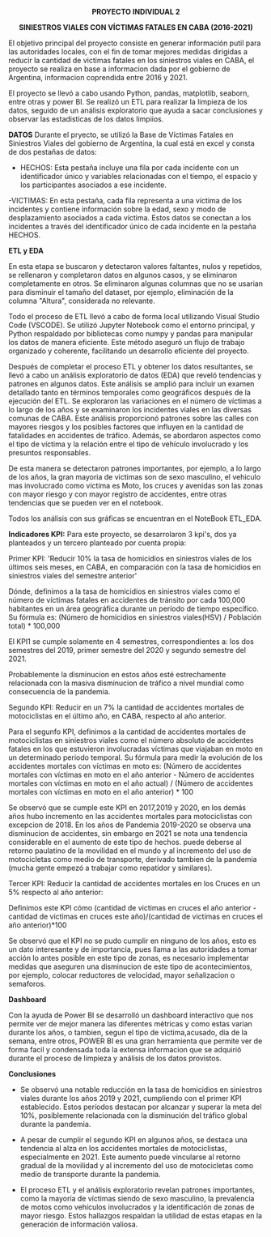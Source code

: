 **<p align="center">PROYECTO INDIVIDUAL 2</p>**
**<p align="center">SINIESTROS VIALES CON VÍCTIMAS FATALES EN CABA (2016-2021)</p>**


El objetivo principal del proyecto consiste en generar información putil para las autoridades locales, con el fin de tomar mejores medidas dirigidas a reducir la cantidad de victimas fatales en los siniestros viales en CABA,  el proyecto se realiza en base a informacion dada por el gobierno de Argentina, informacion coprendida entre 2016 y 2021.

El proyecto se llevó a cabo usando Python, pandas, matplotlib, seaborn, entre otras y power BI. Se realizó un ETL para realizar la limpieza de los datos, seguido de un análisis exploratorio que ayuda a sacar conclusiones y observar las estadisticas de los datos limpiios.

**DATOS**
Durante el pryecto, se utilizó la Base de Víctimas Fatales en Siniestros Viales del gobierno de Argentina, la cual está en excel y consta de dos pestañas de datos:

- HECHOS: Esta pestaña incluye una fila por cada incidente con un identificador único y variables relacionadas con el tiempo, el espacio y los participantes asociados a ese incidente.

-VICTIMAS: En esta pestaña, cada fila representa a una víctima de los incidentes y contiene información sobre la edad, sexo y modo de desplazamiento asociados a cada víctima. Estos datos se conectan a los incidentes a través del identificador único de cada incidente en la pestaña HECHOS.


**ETL y EDA**

En esta etapa se buscaron y detectaron valores faltantes, nulos y repetidos, se rellenaron y completaron datos en algunos casos, y se eliminaron completamente en otros. Se eliminaron algunas columnas que no se usarian para disminuir el tamaño del dataset, por ejemplo, eliminación de la columna "Altura", considerada no relevante.

Todo el proceso de ETL llevó a cabo de forma local utilizando Visual Studio Code (VSCODE). Se utilizó Jupyter Notebook como el entorno principal, y Python respaldado por bibliotecas como numpy y pandas para manipular los datos de manera eficiente. Este método aseguró un flujo de trabajo organizado y coherente, facilitando un desarrollo eficiente del proyecto.


Después de completar el proceso ETL y obtener los datos resultantes, se llevó a cabo un análisis exploratorio de datos (EDA) que reveló tendencias y patrones en algunos datos. Este análisis se amplió para incluir un examen detallado tanto en términos temporales como geográficos después de la ejecución del ETL. Se exploraron las variaciones en el número de víctimas a lo largo de los años y se examinaron los incidentes viales en las diversas comunas de CABA. Este análisis proporcionó patrones sobre las calles con mayores riesgos y los posibles factores que influyen en la cantidad de fatalidades en accidentes de tráfico. Además, se abordaron aspectos como el tipo de víctima y la relación entre el tipo de vehículo involucrado y los presuntos responsables.

De esta manera se detectaron patrones importantes, por ejemplo, a lo largo de los años, la gran mayoria de victimas son de sexo masculino, el vehiculo mas involucrado como victima es Moto, los cruces y avenidas son las zonas con mayor riesgo y con mayor registro de accidentes, entre otras tendencias que se pueden ver en el notebook.

Todos los análisis con sus gráficas se encuentran en el NoteBook ETL_EDA.


**Indicadores KPI:**
Para este proyecto, se desarrolaron 3 kpi's, dos ya planteados y un tercero planteado por  cuenta propia:

Primer KPI:
'Reducir 10% la tasa de homicidios en siniestros viales de los últimos seis meses, en CABA, en comparación con la tasa de homicidios en siniestros viales del semestre anterior'

Dónde, definimos a la tasa de homicidios en siniestros viales como el número de víctimas fatales en accidentes de tránsito por cada 100,000 habitantes en un área geográfica durante un período de tiempo específico. Su fórmula es: (Número de homicidios en siniestros viales(HSV) / Población total) * 100,000

El KPI1 se cumple solamente en 4 semestres, correspondientes a: los dos semestres del 2019, primer semestre del 2020 y segundo semestre del 2021.

Probablemente la disminucion en estos años esté estrechamente relacionada con la masiva disminucion de tráfico a nivel mundial como consecuencia de la pandemia.

Segundo KPI:
Reducir en un 7% la cantidad de accidentes mortales de motociclistas en el último año, en CABA, respecto al año anterior.

Para el segunfo KPI, definimos a la cantidad de accidentes mortales de motociclistas en siniestros viales como el número absoluto de accidentes fatales en los que estuvieron involucradas víctimas que viajaban en moto en un determinado periodo temporal. Su fórmula para medir la evolución de los accidentes mortales con víctimas en moto es: (Número de accidentes mortales con víctimas en moto en el año anterior - Número de accidentes mortales con víctimas en moto en el año actual) / (Número de accidentes mortales con víctimas en moto en el año anterior) * 100

Se observó que se cumple este KPI en 2017,2019 y 2020, en los demás años hubo incremento en las accidentes mortales para motociclistas con excepcion de 2018. En los años de Pandemia 2019-2020 se observa una disminucion de accidentes, sin embargo en 2021 se nota una tendencia considerable en el aumento de este tipo de hechos. puede deberse al retorno paulatino de la movilidad en el mundo y al incremento del uso de motocicletas como medio de transporte, derivado tambien de la pandemia (mucha gente empezó a trabajar como repatidor y similares).

Tercer KPI:
Reducir la cantidad de accidentes mortales en los Cruces en un 5% respecto al año anterior:

Definimos este KPI cómo (cantidad de victimas en cruces el año anterior - cantidad de victimas en cruces este año)/(cantidad de victimas en cruces el año anterior)*100

Se observó que el KPI no se pudo cumplir en ninguno de los años, esto es un dato interesante y de importancia, pues llama a las autoridades a tomar acción lo antes posible en este tipo de zonas, es necesario implementar medidas que aseguren una disminucion de este tipo de acontecimientos, por ejemplo, colocar reductores de velocidad, mayor señalizacion o semaforos. 

**Dashboard**

Con la ayuda de Power BI se desarrolló un dashboard interactivo que nos permite ver de mejor manera las diferentes métricas y como estas varian durante los años, o tambien, segun el tipo de victima,acusado, dia de la semana, entre otros, POWER BI es una gran herramienta que permite ver de forma facil y condensada toda la extensa informacion que se adquirió durante el proceso de limpieza y análisis de los datos provistos.


**Conclusiones**

- Se observó una notable reducción en la tasa de homicidios en siniestros viales durante los años 2019 y 2021, cumpliendo con el primer KPI establecido. Estos períodos destacan por alcanzar y superar la meta del 10%, posiblemente relacionada con la disminución del tráfico global durante la pandemia.

- A pesar de cumplir el segundo KPI en algunos años, se destaca una tendencia al alza en los accidentes mortales de motociclistas, especialmente en 2021. Este aumento puede vincularse al retorno gradual de la movilidad y al incremento del uso de motocicletas como medio de transporte durante la pandemia.

- El proceso ETL y el análisis exploratorio revelan patrones importantes, como la mayoría de víctimas siendo de sexo masculino, la prevalencia de motos como vehículos involucrados y la identificación de zonas de mayor riesgo. Estos hallazgos respaldan la utilidad de estas etapas en la generación de información valiosa.
